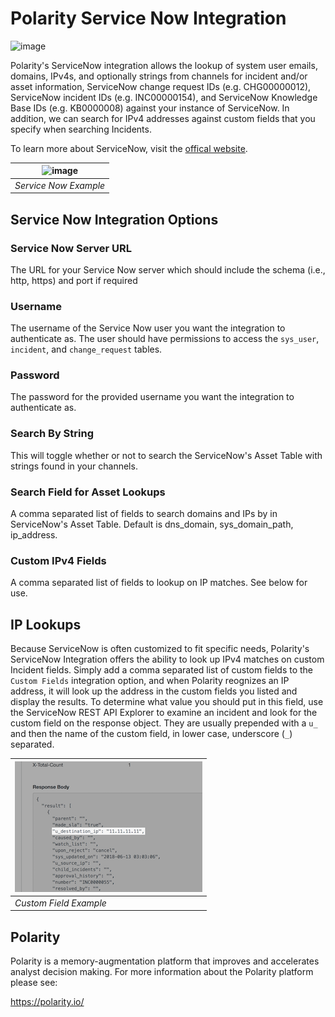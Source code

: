 # Polarity Service Now Integration

![image](https://img.shields.io/badge/status-beta-green.svg)

Polarity's ServiceNow integration allows the lookup of system user emails, domains, IPv4s, and optionally strings from channels for incident and/or asset information, ServiceNow change request IDs (e.g. CHG00000012), ServiceNow incident IDs (e.g. INC00000154), and ServiceNow Knowledge Base IDs (e.g. KB0000008) against your instance of ServiceNow.  In addition, we can search for IPv4 addresses against custom fields that you specify when searching Incidents.

To learn more about ServiceNow, visit the [offical website](https://servicenow.com).


| ![image](https://user-images.githubusercontent.com/306319/45007240-e54bba00-afca-11e8-83f7-6287fe09588b.png)
|---|
|*Service Now Example*|

## Service Now Integration Options

### Service Now Server URL
The URL for your Service Now server which should include the schema (i.e., http, https) and port if required

### Username
The username of the Service Now user you want the integration to authenticate as.  The user should have permissions to access the `sys_user`, `incident`, and `change_request` tables.

### Password
The password for the provided username you want the integration to authenticate as.

### Search By String
This will toggle whether or not to search the ServiceNow's Asset Table with strings found in your channels.

### Search Field for Asset Lookups
A comma separated list of fields to search domains and IPs by in ServiceNow's Asset Table. Default is dns_domain, sys_domain_path, ip_address.

### Custom IPv4 Fields
A comma separated list of fields to lookup on IP matches. See below for use.

## IP Lookups
Because ServiceNow is often customized to fit specific needs, Polarity's ServiceNow Integration offers the ability to look up IPv4 matches on custom Incident fields. Simply add a comma separated list of custom fields to the `Custom Fields` integration option, and when Polarity reognizes an IP address, it will look up the address in the custom fields you listed and display the results.  To determine what value you should put in this field, use the ServiceNow REST API Explorer to examine an incident and look for the custom field on the response object. They are usually prepended with a `u_` and then the name of the custom field, in lower case, underscore (`_`) separated.

|![image](./example-custom-field.png)
|---|
|*Custom Field Example*|

## Polarity

Polarity is a memory-augmentation platform that improves and accelerates analyst decision making.  For more information about the Polarity platform please see:

https://polarity.io/

